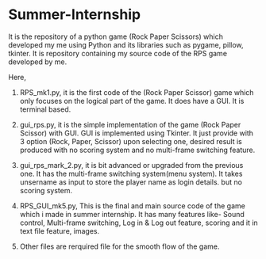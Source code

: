 # Summer-Internship
It is the repository of a python game (Rock Paper Scissors) which developed my me using Python and its libraries such as pygame, pillow, tkinter. It is repository containing my source code of the RPS game developed by me.

Here, 
1.  RPS_mk1.py, it is the first code of the (Rock Paper Scissor) game which only focuses on the logical part of the game. It does have a GUI. It is terminal based.

2.  gui_rps.py, it is the simple implementation of the game (Rock Paper Scissor) with GUI. GUI is implemented using Tkinter. It just provide with 3 option (Rock, Paper, Scissor) upon selecting one, desired result is produced with no scoring system and no multi-frame switching feature.

3.  gui_rps_mark_2.py, it is bit advanced or upgraded from the previous one. It has the multi-frame switching system(menu system). It takes unsername as input to store the player name as login details. but no scoring system.

4.  RPS_GUI_mk5.py, This is the final and main source code of the game which i made in summer internship. It has many features like- Sound control, Multi-frame switching, Log in & Log out feature, scoring and it in text file feature, images.

5.  Other files are rerquired file for the smooth flow of the game.
